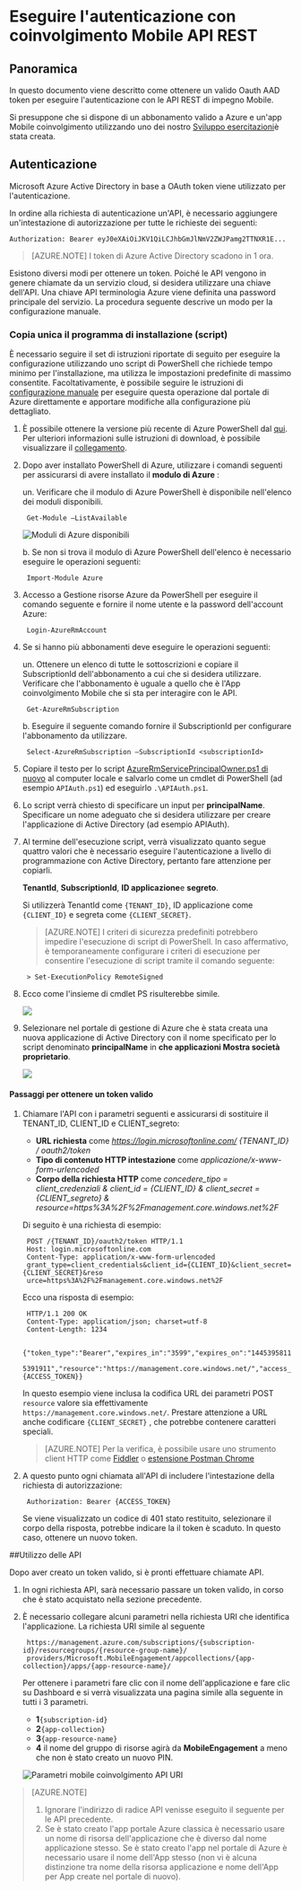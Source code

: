 <properties 
    pageTitle="Eseguire l'autenticazione con coinvolgimento Mobile API REST"
    description="Viene descritto come eseguire l'autenticazione con API REST coinvolgimento di Azure Mobile" 
    services="mobile-engagement" 
    documentationCenter="mobile" 
    authors="piyushjo"
    manager="erikre"
    editor=""/>

<tags
    ms.service="mobile-engagement"
    ms.devlang="na"
    ms.topic="article"
    ms.tgt_pltfrm="mobile-multiple"
    ms.workload="mobile" 
    ms.date="10/05/2016"
    ms.author="wesmc;ricksal"/>

# <a name="authenticate-with-mobile-engagement-rest-apis"></a>Eseguire l'autenticazione con coinvolgimento Mobile API REST

## <a name="overview"></a>Panoramica

In questo documento viene descritto come ottenere un valido Oauth AAD token per eseguire l'autenticazione con le API REST di impegno Mobile. 

Si presuppone che si dispone di un abbonamento valido a Azure e un'app Mobile coinvolgimento utilizzando uno dei nostro [Sviluppo esercitazioni](mobile-engagement-windows-store-dotnet-get-started.md)è stata creata.

## <a name="authentication"></a>Autenticazione

Microsoft Azure Active Directory in base a OAuth token viene utilizzato per l'autenticazione. 

In ordine alla richiesta di autenticazione un'API, è necessario aggiungere un'intestazione di autorizzazione per tutte le richieste dei seguenti:

    Authorization: Bearer eyJ0eXAiOiJKV1QiLCJhbGmJlNmV2ZWJPamg2TTNXR1E...

>[AZURE.NOTE] I token di Azure Active Directory scadono in 1 ora.

Esistono diversi modi per ottenere un token. Poiché le API vengono in genere chiamate da un servizio cloud, si desidera utilizzare una chiave dell'API. Una chiave API terminologia Azure viene definita una password principale del servizio. La procedura seguente descrive un modo per la configurazione manuale.

### <a name="one-time-setup-using-script"></a>Copia unica il programma di installazione (script)

È necessario seguire il set di istruzioni riportate di seguito per eseguire la configurazione utilizzando uno script di PowerShell che richiede tempo minimo per l'installazione, ma utilizza le impostazioni predefinite di massimo consentite. Facoltativamente, è possibile seguire le istruzioni di [configurazione manuale](mobile-engagement-api-authentication-manual.md) per eseguire questa operazione dal portale di Azure direttamente e apportare modifiche alla configurazione più dettagliato. 

1. È possibile ottenere la versione più recente di Azure PowerShell dal [qui](http://aka.ms/webpi-azps). Per ulteriori informazioni sulle istruzioni di download, è possibile visualizzare il [collegamento](../powershell-install-configure.md).  

2. Dopo aver installato PowerShell di Azure, utilizzare i comandi seguenti per assicurarsi di avere installato il **modulo di Azure** :

    un. Verificare che il modulo di Azure PowerShell è disponibile nell'elenco dei moduli disponibili. 
    
        Get-Module –ListAvailable 

    ![Moduli di Azure disponibili][1]
        
    b. Se non si trova il modulo di Azure PowerShell dell'elenco è necessario eseguire le operazioni seguenti:
        
        Import-Module Azure 
        
3. Accesso a Gestione risorse Azure da PowerShell per eseguire il comando seguente e fornire il nome utente e la password dell'account Azure: 
        
        Login-AzureRmAccount

4. Se si hanno più abbonamenti deve eseguire le operazioni seguenti:

    un. Ottenere un elenco di tutte le sottoscrizioni e copiare il SubscriptionId dell'abbonamento a cui che si desidera utilizzare. Verificare che l'abbonamento è uguale a quello che è l'App coinvolgimento Mobile che si sta per interagire con le API. 

        Get-AzureRmSubscription

    b. Eseguire il seguente comando fornire il SubscriptionId per configurare l'abbonamento da utilizzare.

        Select-AzureRmSubscription –SubscriptionId <subscriptionId>

5. Copiare il testo per lo script [AzureRmServicePrincipalOwner.ps1 di nuovo](https://raw.githubusercontent.com/matt-gibbs/azbits/master/src/New-AzureRmServicePrincipalOwner.ps1) al computer locale e salvarlo come un cmdlet di PowerShell (ad esempio `APIAuth.ps1`) ed eseguirlo `.\APIAuth.ps1`. 
    
6. Lo script verrà chiesto di specificare un input per **principalName**. Specificare un nome adeguato che si desidera utilizzare per creare l'applicazione di Active Directory (ad esempio APIAuth). 

7. Al termine dell'esecuzione script, verrà visualizzato quanto segue quattro valori che è necessario eseguire l'autenticazione a livello di programmazione con Active Directory, pertanto fare attenzione per copiarli. 
        
    **TenantId**, **SubscriptionId**, **ID applicazione**e **segreto**.

    Si utilizzerà TenantId come `{TENANT_ID}`, ID applicazione come `{CLIENT_ID}` e segreta come `{CLIENT_SECRET}`.

    > [AZURE.NOTE] I criteri di sicurezza predefiniti potrebbero impedire l'esecuzione di script di PowerShell. In caso affermativo, è temporaneamente configurare i criteri di esecuzione per consentire l'esecuzione di script tramite il comando seguente:

        > Set-ExecutionPolicy RemoteSigned

8. Ecco come l'insieme di cmdlet PS risulterebbe simile. 

    ![][3]

9. Selezionare nel portale di gestione di Azure che è stata creata una nuova applicazione di Active Directory con il nome specificato per lo script denominato **principalName** in **che applicazioni Mostra società proprietario**.

    ![][4]

#### <a name="steps-to-get-a-valid-token"></a>Passaggi per ottenere un token valido

1. Chiamare l'API con i parametri seguenti e assicurarsi di sostituire il TENANT\_ID, CLIENT\_ID e CLIENT\_segreto:

    - **URL richiesta** come *https://login.microsoftonline.com/ {TENANT\_ID} / oauth2/token*
    - **Tipo di contenuto HTTP intestazione** come *applicazione/x-www-form-urlencoded*
    - **Corpo della richiesta HTTP** come *concedere\_tipo = client\_credenziali & client_id = {CLIENT\_ID} & client_secret = {CLIENT\_segreto} & resource=https%3A%2F%2Fmanagement.core.windows.net%2F*

    Di seguito è una richiesta di esempio:

        POST /{TENANT_ID}/oauth2/token HTTP/1.1
        Host: login.microsoftonline.com
        Content-Type: application/x-www-form-urlencoded
        grant_type=client_credentials&client_id={CLIENT_ID}&client_secret={CLIENT_SECRET}&reso
        urce=https%3A%2F%2Fmanagement.core.windows.net%2F

    Ecco una risposta di esempio:

        HTTP/1.1 200 OK
        Content-Type: application/json; charset=utf-8
        Content-Length: 1234
    
        {"token_type":"Bearer","expires_in":"3599","expires_on":"1445395811","not_before":"144
        5391911","resource":"https://management.core.windows.net/","access_token":{ACCESS_TOKEN}}

    In questo esempio viene inclusa la codifica URL dei parametri POST `resource` valore sia effettivamente `https://management.core.windows.net/`. Prestare attenzione a URL anche codificare `{CLIENT_SECRET}` , che potrebbe contenere caratteri speciali.

    > [AZURE.NOTE] Per la verifica, è possibile usare uno strumento client HTTP come [Fiddler](http://www.telerik.com/fiddler) o [estensione Postman Chrome](https://chrome.google.com/webstore/detail/postman/fhbjgbiflinjbdggehcddcbncdddomop) 

2. A questo punto ogni chiamata all'API di includere l'intestazione della richiesta di autorizzazione:

        Authorization: Bearer {ACCESS_TOKEN}

    Se viene visualizzato un codice di 401 stato restituito, selezionare il corpo della risposta, potrebbe indicare la il token è scaduto. In questo caso, ottenere un nuovo token.

##<a name="using-the-apis"></a>Utilizzo delle API

Dopo aver creato un token valido, si è pronti effettuare chiamate API.

1. In ogni richiesta API, sarà necessario passare un token valido, in corso che è stato acquistato nella sezione precedente.

2. È necessario collegare alcuni parametri nella richiesta URI che identifica l'applicazione. La richiesta URI simile al seguente

        https://management.azure.com/subscriptions/{subscription-id}/resourcegroups/{resource-group-name}/
        providers/Microsoft.MobileEngagement/appcollections/{app-collection}/apps/{app-resource-name}/

    Per ottenere i parametri fare clic con il nome dell'applicazione e fare clic su Dashboard e si verrà visualizzata una pagina simile alla seguente in tutti i 3 parametri.

    - **1**`{subscription-id}`
    - **2**`{app-collection}`
    - **3**`{app-resource-name}`
    - **4** il nome del gruppo di risorse agirà da **MobileEngagement** a meno che non è stato creato un nuovo PIN. 

    ![Parametri mobile coinvolgimento API URI][2]

>[AZURE.NOTE] <br/>
>1. Ignorare l'indirizzo di radice API venisse eseguito il seguente per le API precedente.<br/>
>2. Se è stato creato l'app portale Azure classica è necessario usare un nome di risorsa dell'applicazione che è diverso dal nome applicazione stesso. Se è stato creato l'app nel portale di Azure è necessario usare il nome dell'App stesso (non vi è alcuna distinzione tra nome della risorsa applicazione e nome dell'App per App create nel portale di nuovo).  

<!-- Images -->
[1]: ./media/mobile-engagement-api-authentication/azure-module.png
[2]: ./media/mobile-engagement-api-authentication/mobile-engagement-api-uri-params.png
[3]: ./media/mobile-engagement-api-authentication/ps-cmdlets.png
[4]: ./media/mobile-engagement-api-authentication/ad-app-creation.png



